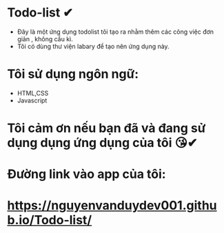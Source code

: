 # Todo-list ✔
- Đây là một ứng dụng todolist tôi tạo ra nhằm thêm các công việc đơn giản , không cầu kì.
- Tôi có dùng thư viện labary để tạo nên ứng dụng này.

# Tôi sử dụng ngôn ngữ:
- HTML,CSS
- Javascript
# Tôi cảm ơn nếu bạn đã và đang sử dụng dụng ứng dụng của tôi 😘✔
# Đường link vào app của tôi:
# https://nguyenvanduydev001.github.io/Todo-list/
